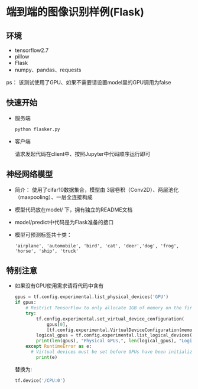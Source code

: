 # 端到端的图像识别样例(Flask)

## 环境

* tensorflow2.7
* pillow
* Flask
* numpy、pandas、requests

ps： 该测试使用了GPU、如果不需要请设置model里的GPU调用为false

## 快速开始

* 服务端 

  ```bash
  python flasker.py
  ```

* 客户端

  请求发起代码在client中、按照Jupyter中代码顺序运行即可

## 神经网络模型

* 简介： 使用了cifar10数据集合，模型由 3层卷积（Conv2D）、两层池化（maxpooling）、一层全连接构成

* 模型代码放在model/ 下，拥有独立的README文档

* model/predict中代码是为Flask准备的接口

* 模型可预测标签共十类：

  ```
  'airplane', 'automobile', 'bird', 'cat', 'deer','dog', 'frog', 'horse', 'ship', 'truck'
  ```

## 特别注意

* 如果没有GPU使用需求请将代码中含有

  ```python
  gpus = tf.config.experimental.list_physical_devices('GPU')
  if gpus:
      # Restrict TensorFlow to only allocate 1GB of memory on the first GPU
      try:
          tf.config.experimental.set_virtual_device_configuration(
              gpus[0],
              [tf.config.experimental.VirtualDeviceConfiguration(memory_limit=1024*2)])
          logical_gpus = tf.config.experimental.list_logical_devices('GPU')
          print(len(gpus), "Physical GPUs,", len(logical_gpus), "Logical GPUs")
      except RuntimeError as e:
        # Virtual devices must be set before GPUs have been initialized
          print(e)
  ```

  替换为:

  ```python
  tf.device('/CPU:0')
  ```

  


